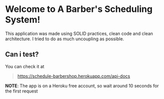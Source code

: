 # Welcome to A Barber's Scheduling System!

This application was made using SOLID practices, clean code and clean architecture.
I tried to do as much uncoupling as possible.


## Can i test?

You can check it at
> https://schedule-barbershop.herokuapp.com/api-docs
>

**NOTE**: The app is on a Heroku free account, so wait around 10 seconds for the first request
